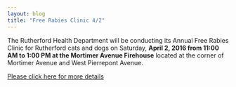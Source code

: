 ```yaml
---
layout: blog
title: "Free Rabies Clinic 4/2"
---
```


The Rutherford Health Department will be conducting its Annual Free Rabies Clinic for Rutherford cats and dogs on Saturday, **April 2, 2016 from 11:00 AM to 1:00 PM at the Mortimer Avenue Firehouse** located at the corner of Mortimer Avenue and West Pierrepont Avenue.

[Please click here for more details](http://static.rutherford-nj.com/health/RabiesClinicApril22016.doc.pdf)
